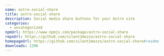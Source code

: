```yaml
---
name: astro-social-share
title: astro-social-share
description: Social media share buttons for your Astro site
categories:
  - uncategorized
npmUrl: https://www.npmjs.com/package/astro-social-share
repoUrl: https://github.com/silent1mezzo/astro-social-share
homepageUrl: https://github.com/silent1mezzo/astro-social-share#readme
downloads: 1296
---
```

